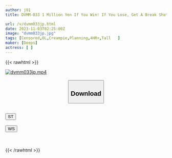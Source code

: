 ```yaml
---
author: j91
title: DVMM-033 1 Million Yen If You Win! If You Lose, Get A Break Shot Immediately! Colleagues With Beautiful Legs Have An Erotic Billiards Showdown! She Hits The Ball, Gets Penetrated By A Big Dick, And Cums Inside Her Pussy Hole In Front Of Her Colleagues!

url: /v/dvmm033jp.html
date: 2023-11-03T02:25:00Z
image: "dvmm033jp.jpg"
tags: [Censored,OL,Creampie,Planning,4HR+,Tall	 ]
maker: [Deeps]
actress: [ ]
---
```



{{< rawhtml >}}

<div class="video" data-videoid="LeOpA2KGRrHROLL">
    <a href="javascript:;">
        <img src="https://my.j91.asia/v/dvmm033jp.jpg" width="WIDTH" height="HEIGHT" alt="dvmm033jp.mp4" loading="lazy">
    </a>
</div>

<script type="text/javascript" src="https://j91.asia/asset/on-demand-st.js"></script>

<br>
  <link rel="stylesheet" href="https://j91.asia/asset/bs5.css">
  
  <center>
  <button class="btn btn-primary" type="button" data-bs-toggle="collapse" data-bs-target=".multi-collapse" aria-expanded="false" aria-controls="multiCollapseExample1 multiCollapseExample2"><h2>Download</h2></button></center>
</p>
<div class="row">
  <div class="col">
    <div class="collapse multi-collapse" id="multiCollapseExample1">
      <div class="card card-body">
	      	      <br>
<div class="buttons">  
<a href="https://streamtape.to/v/LeOpA2KGRrHROLL"><button class="btn-hover color-3"><i class="fa fa-download"></i> ST</button></a></div>
    </div>
  </div>
</div>
  <div class="col">
    <div class="collapse multi-collapse" id="multiCollapseExample2">
      <div class="card card-body">
	      <br>
<div class="buttons">
    <a href="https://wolfstream.tv/s98a9zr6tz2k"><button class="btn-hover color-9"><i class="fa fa-download"></i> WS</button></a></div>
<br><br>
      </div>
    </div>
  </div>
</div>

{{< /rawhtml >}}
